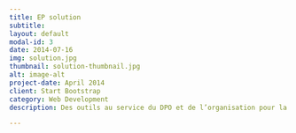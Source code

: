 ```yaml
---
title: EP solution
subtitle:
layout: default
modal-id: 3
date: 2014-07-16
img: solution.jpg
thumbnail: solution-thumbnail.jpg
alt: image-alt
project-date: April 2014
client: Start Bootstrap
category: Web Development
description: Des outils au service du DPO et de l’organisation pour la mise en place d’une gestion responsable de la donnée.

---
```

